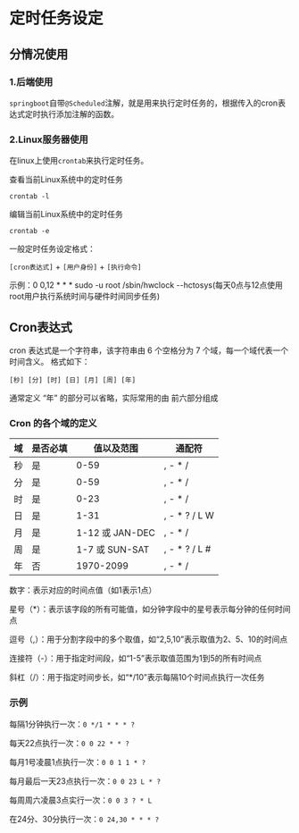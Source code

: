 # 定时任务设定

## 分情况使用

### 1.后端使用

`springboot`自带`@Scheduled`注解，就是用来执行定时任务的，根据传入的cron表达式定时执行添加注解的函数。

### 2.Linux服务器使用

在linux上使用`crontab`来执行定时任务。

查看当前Linux系统中的定时任务
```shell
crontab -l
```

编辑当前Linux系统中的定时任务
```shell
crontab -e
```

一般定时任务设定格式：

`[cron表达式]` + `[用户身份]` + `[执行命令]`

示例：0 0,12 * * * sudo -u root /sbin/hwclock --hctosys(每天0点与12点使用root用户执行系统时间与硬件时间同步任务)

## Cron表达式

cron 表达式是一个字符串，该字符串由 6 个空格分为 7 个域，每一个域代表一个时间含义。 格式如下：

```
[秒] [分] [时] [日] [月] [周] [年]
```
通常定义 “年” 的部分可以省略，实际常用的由 前六部分组成

###  Cron 的各个域的定义

| 域 | 是否必填 | 值以及范围 | 通配符 |
| ----------- | ----------- | ----------- | ----------- |
| 秒 | 是 |0-59  | , - * / |
| 分 | 是 |0-59  | , - * / |
| 时 | 是 |0-23  | , - * / |
| 日 | 是 |1-31  | , - * ? / L W |
| 月 | 是 |1-12 或 JAN-DEC  | , - * / |
| 周 | 是 |1-7 或 SUN-SAT  | , - * ? / L # |
| 年 | 否 |1970-2099  | , - * / |


数字：表示对应的时间点值（如1表示1点）

星号（*）：表示该字段的所有可能值，如分钟字段中的星号表示每分钟的任何时间点

逗号（,）：用于分割字段中的多个取值，如“2,5,10”表示取值为2、5、10的时间点

连接符（-）：用于指定时间段，如“1-5”表示取值范围为1到5的所有时间点

斜杠（/）：用于指定时间步长，如“*/10”表示每隔10个时间点执行一次任务



### 示例

每隔1分钟执行一次：`0 */1 * * * ?`

每天22点执行一次：`0 0 22 * * ?`

每月1号凌晨1点执行一次：`0 0 1 1 * ?`

每月最后一天23点执行一次：`0 0 23 L * ?`

每周周六凌晨3点实行一次：`0 0 3 ? * L`

在24分、30分执行一次：`0 24,30 * * * ?`
